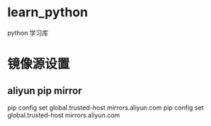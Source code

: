 # learn_python

python 学习库

# 镜像源设置

## aliyun pip mirror

pip config set global.trusted-host mirrors.aliyun.com
pip config set global.trusted-host mirrors.aliyun.com
